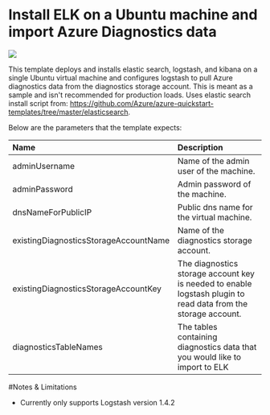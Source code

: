 # Install ELK on a Ubuntu machine and import Azure Diagnostics data 

<a href="https://portal.azure.com/#create/Microsoft.Template/uri/https%3A%2F%2Fraw.githubusercontent.com%2Fsbtron%2Fsemantic-logging%2Felk%2FELK%2FAzureRM%2Felk-simple-on-ubuntu%2Fazuredeploy.json" target="_blank">
    <img src="http://azuredeploy.net/deploybutton.png"/>
</a>

This template deploys and installs elastic search, logstash, and kibana on a single Ubuntu virtual machine and configures logstash to pull Azure diagnostics data from the diagnostics storage account. 
This is meant as a sample and isn't recommended for production loads. 
Uses elastic search install script from: https://github.com/Azure/azure-quickstart-templates/tree/master/elasticsearch.

Below are the parameters that the template expects:

|Name   |Description    |
|:---   |:---|
|adminUsername  |Name of the admin user of the machine. |
|adminPassword  |Admin password of the machine. |
|dnsNameForPublicIP |Public dns name for the virtual machine.   |
|existingDiagnosticsStorageAccountName  |Name of the diagnostics storage account.    |
|existingDiagnosticsStorageAccountKey  | The diagnostics storage account key is needed to enable logstash plugin to read data from the storage account. 
|diagnosticsTableNames    |The tables containing diagnostics data that you would like to import to ELK  |

#Notes & Limitations
- Currently only supports Logstash version 1.4.2


